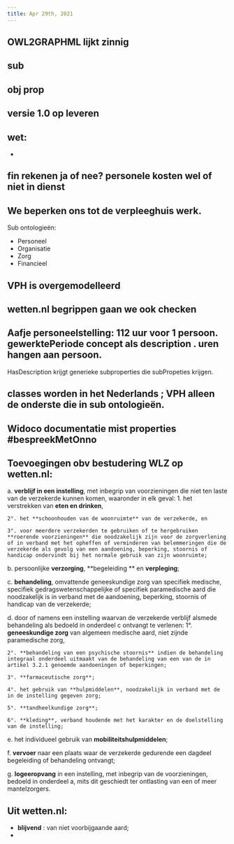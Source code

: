 ```yaml
---
title: Apr 29th, 2021
---
```


## OWL2GRAPHML lijkt zinnig
## sub
## obj prop
## versie 1.0 op leveren
## wet:
-
## fin rekenen ja of nee? personele kosten wel of niet in dienst
## We beperken ons tot de verpleeghuis werk.
Sub ontologieën:
- Personeel
- Organisatie
- Zorg
- Financieel
## VPH is overgemodelleerd
## wetten.nl begrippen gaan we ook checken
## Aafje  personeelstelling: 112 uur voor 1 persoon. gewerktePeriode concept als description . uren hangen aan persoon. 
HasDescription krijgt generieke subproperties die subPropeties krijgen.
## classes worden in het Nederlands ; VPH alleen de onderste die in sub ontologieën.
## Widoco documentatie mist properties #bespreekMetOnno
## Toevoegingen obv bestudering WLZ op wetten.nl:
a. **verblijf in een instelling**, met inbegrip van voorzieningen die niet ten laste van de verzekerde kunnen komen, waaronder in elk geval:
    1. het verstrekken van **eten en drinken**,

    2°. het **schoonhouden van de woonruimte** van de verzekerde, en

    3°. voor meerdere verzekerden te gebruiken of te hergebruiken **roerende voorzieningen** die noodzakelijk zijn voor de zorgverlening of in verband met het opheffen of verminderen van belemmeringen die de verzekerde als gevolg van een aandoening, beperking, stoornis of handicap ondervindt bij het normale gebruik van zijn woonruimte;

b. persoonlijke **verzorging**, **begeleiding ** en **verpleging**;

c. **behandeling**, omvattende geneeskundige zorg van specifiek medische, specifiek gedragswetenschappelijke of specifiek paramedische aard die noodzakelijk is in verband met de aandoening, beperking, stoornis of handicap van de verzekerde;

d. door of namens een instelling waarvan de verzekerde verblijf alsmede behandeling als bedoeld in onderdeel c ontvangt te verlenen:
    1°. **geneeskundige zorg** van algemeen medische aard, niet zijnde paramedische zorg,

    2°. **behandeling van een psychische stoornis** indien de behandeling integraal onderdeel uitmaakt van de behandeling van een van de in artikel 3.2.1 genoemde aandoeningen of beperkingen;

    3°. **farmaceutische zorg**;

    4°. het gebruik van **hulpmiddelen**, noodzakelijk in verband met de in de instelling gegeven zorg;

    5°. **tandheelkundige zorg**;

    6°. **kleding**, verband houdende met het karakter en de doelstelling van de instelling;

e. het individueel gebruik van **mobiliteitshulpmiddelen**;

f. **vervoer** naar een plaats waar de verzekerde gedurende een dagdeel begeleiding of behandeling ontvangt;

g. **logeeropvang** in een instelling, met inbegrip van de voorzieningen, bedoeld in onderdeel a, mits dit geschiedt ter ontlasting van een of meer mantelzorgers.
## Uit wetten.nl:
- **blijvend** : van niet voorbijgaande aard;
-

